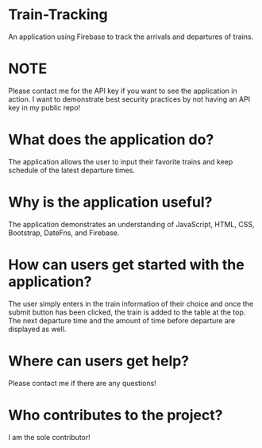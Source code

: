 # Train-Tracking
An application using Firebase to track the arrivals and departures of trains.

# NOTE
Please contact me for the API key if you want to see the application in action. I want to demonstrate best security practices by not having an API key in my public repo!

# What does the application do?
The application allows the user to input their favorite trains and keep schedule of the latest departure times. 

# Why is the application useful?
The application demonstrates an understanding of JavaScript, HTML, CSS, Bootstrap, DateFns, and Firebase. 

# How can users get started with the application?
The user simply enters in the train information of their choice and once the submit button has been clicked, the train is added to the table at the top. The next departure time and the amount of time before departure are displayed as well. 

# Where can users get help?
Please contact me if there are any questions!

# Who contributes to the project?
I am the sole contributor!
